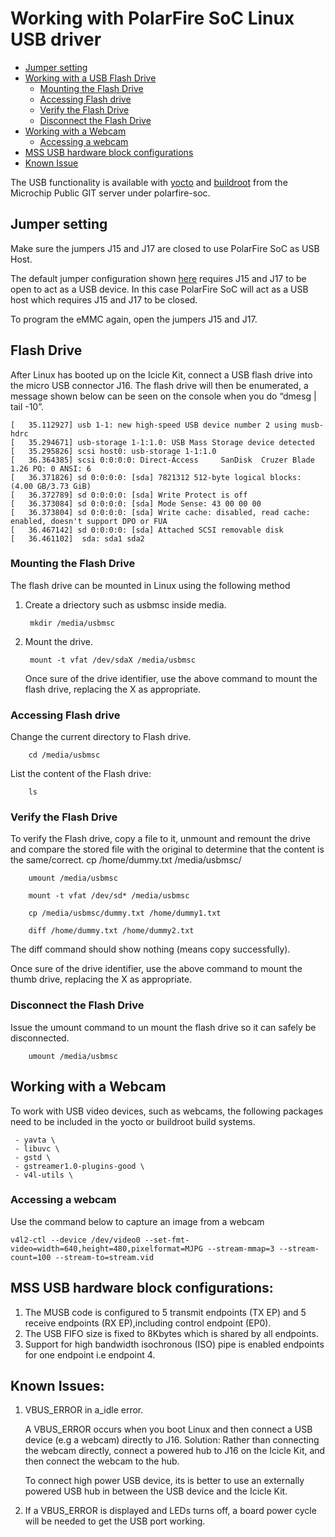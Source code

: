 # Working with PolarFire SoC Linux USB driver

- [Jumper setting](#jumper-setting)
- [Working with a USB Flash Drive](#usb-flash)
	- [Mounting the Flash Drive](#usb-device-mount)
	- [Accessing Flash drive](#usb-device-access)
	- [Verify the Flash Drive](#usb-device-operations)
	- [Disconnect the Flash Drive](#usb-device-umount)
- [Working with a Webcam](#usb-webcam)
     - [Accessing a webcam](#usb-webcam-access)
- [MSS USB hardware block configurations](#usb-spec)
- [Known Issue](#issues)

The USB functionality is available with [yocto](https://github.com/polarfire-soc/meta-polarfire-soc-yocto-bsp) and [buildroot](https://github.com/polarfire-soc/polarfire-soc-buildroot-sdk) from the Microchip Public GIT server under polarfire-soc. 

## Jumper setting <a name="jumper-setting"></a>
Make sure the jumpers J15 and J17 are closed to use PolarFire SoC as USB Host.

The default jumper configuration shown [here](https://github.com/polarfire-soc/polarfire-soc-documentation/blob/master/boards/mpfs-icicle-kit-es/updating-icicle-kit/updating-icicle-kit-design-and-linux.md) requires J15 and J17 to be open to act as a USB device. In this case PolarFire SoC will act as a USB host which requires J15 and J17 to be closed.

To program the eMMC again, open the jumpers J15 and J17.

## Flash Drive <div id="usb-flash"/>
After Linux has booted up on the Icicle Kit, connect a USB flash drive into the micro USB connector J16. The flash drive will then be enumerated, 
a message shown below can be seen on the console when you do “dmesg | tail -10”.

	[   35.112927] usb 1-1: new high-speed USB device number 2 using musb-hdrc
	[   35.294671] usb-storage 1-1:1.0: USB Mass Storage device detected
	[   35.295826] scsi host0: usb-storage 1-1:1.0
	[   36.364385] scsi 0:0:0:0: Direct-Access     SanDisk  Cruzer Blade     1.26 PQ: 0 ANSI: 6
	[   36.371826] sd 0:0:0:0: [sda] 7821312 512-byte logical blocks: (4.00 GB/3.73 GiB)
	[   36.372789] sd 0:0:0:0: [sda] Write Protect is off
	[   36.373084] sd 0:0:0:0: [sda] Mode Sense: 43 00 00 00
	[   36.373804] sd 0:0:0:0: [sda] Write cache: disabled, read cache: enabled, doesn't support DPO or FUA
	[   36.467142] sd 0:0:0:0: [sda] Attached SCSI removable disk
	[   36.461102]  sda: sda1 sda2
	

### Mounting the Flash Drive  <div id="usb-device-mount"/>
The flash drive can be mounted in Linux using the following method

1. Create a driectory such as usbmsc inside media.

		mkdir /media/usbmsc
		
2. Mount the drive.

		mount -t vfat /dev/sdaX /media/usbmsc
		   
	Once sure of the drive identifier, use the above command to mount the flash drive, replacing the X as appropriate.

### Accessing Flash drive  <div id="usb-device-access"/>
Change the current directory to Flash drive.

		cd /media/usbmsc

List the content of the Flash drive:
	
		ls

### Verify the Flash Drive <div id="usb-device-operations"/>
To verify the Flash drive, copy a file to it, unmount and remount the drive and compare the stored file with the original to determine that the content is the same/correct.
		cp /home/dummy.txt /media/usbmsc/
		
		umount /media/usbmsc
		
		mount -t vfat /dev/sd* /media/usbmsc
		
		cp /media/usbmsc/dummy.txt /home/dummy1.txt
		
		diff /home/dummy.txt /home/dummy2.txt

   The diff command should show nothing (means copy successfully).
   
   Once sure of the drive identifier, use the above command to mount the thumb drive, replacing the X as appropriate.
  
### Disconnect the Flash Drive  <div id="usb-device-umount"/>

Issue the umount command to un mount the flash drive so it can safely be disconnected.
   
		umount /media/usbmsc
   
## Working with a Webcam  <div id="usb-webcam"/>
To work with USB video devices, such as webcams, the following packages need to be included in the yocto or buildroot build systems.

	 - yavta \ 
     - libuvc \
     - gstd \
     - gstreamer1.0-plugins-good \
     - v4l-utils \

### Accessing a webcam <div id="usb-webcam-access"/>
Use the command below to capture an image from a webcam

	v4l2-ctl --device /dev/video0 --set-fmt-video=width=640,height=480,pixelformat=MJPG --stream-mmap=3 --stream-count=100 --stream-to=stream.vid

## MSS USB hardware block configurations: <div id="usb-spec"/>
1. The MUSB code is configured to 5 transmit endpoints (TX EP) and 5 receive endpoints (RX EP),including control endpoint (EP0).
2. The USB FIFO size is fixed to 8Kbytes which is shared by all endpoints.
3. Support for high bandwidth isochronous (ISO) pipe is enabled endpoints for one endpoint i.e endpoint 4.

## Known Issues:  <div id="issues"/>
1. VBUS_ERROR in a_idle error.

   A VBUS_ERROR occurs when you boot Linux and then connect a USB device (e.g a webcam) directly to J16.
   Solution:
   Rather than connecting the webcam directly, connect a powered hub to J16 on the Icicle Kit, and then connect the webcam to the hub.
   
   To connect high power USB device, its is better to use an externally powered USB hub in between the USB device and the Icicle Kit.
   
2.  If a VBUS_ERROR is displayed and LEDs turns off, a board power cycle will be needed to get the USB port working.
   